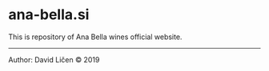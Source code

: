 # ana-bella.si

This is repository of Ana Bella wines official website.

---
Author: David Ličen © 2019
